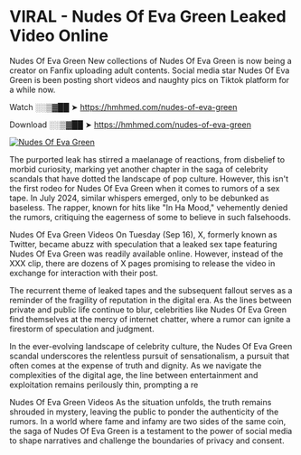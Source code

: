# VIRAL - Nudes Of Eva Green Leaked Video Online

Nudes Of Eva Green New collections of Nudes Of Eva Green is now being a creator on Fanfix uploading adult contents. Social media star Nudes Of Eva Green is been posting short videos and naughty pics on Tiktok platform for a while now.

Watch ░░▒▓██ ➤ https://hmhmed.com/nudes-of-eva-green

Download ░░▒▓██ ➤ https://hmhmed.com/nudes-of-eva-green

[![Nudes Of Eva Green](https://i.imgur.com/dJHk4Zq.gif)](https://hmhmed.com/nudes-of-eva-green)

The purported leak has stirred a maelanage of reactions, from disbelief to morbid curiosity, marking yet another chapter in the saga of celebrity scandals that have dotted the landscape of pop culture. However, this isn't the first rodeo for Nudes Of Eva Green when it comes to rumors of a sex tape. In July 2024, similar whispers emerged, only to be debunked as baseless. The rapper, known for hits like "In Ha Mood," vehemently denied the rumors, critiquing the eagerness of some to believe in such falsehoods.

Nudes Of Eva Green Videos
On Tuesday (Sep 16), X, formerly known as Twitter, became abuzz with speculation that a leaked sex tape featuring Nudes Of Eva Green was readily available online. However, instead of the XXX clip, there are dozens of X pages promising to release the video in exchange for interaction with their post.

The recurrent theme of leaked tapes and the subsequent fallout serves as a reminder of the fragility of reputation in the digital era. As the lines between private and public life continue to blur, celebrities like Nudes Of Eva Green find themselves at the mercy of internet chatter, where a rumor can ignite a firestorm of speculation and judgment.

In the ever-evolving landscape of celebrity culture, the Nudes Of Eva Green scandal underscores the relentless pursuit of sensationalism, a pursuit that often comes at the expense of truth and dignity. As we navigate the complexities of the digital age, the line between entertainment and exploitation remains perilously thin, prompting a re

Nudes Of Eva Green Videos
As the situation unfolds, the truth remains shrouded in mystery, leaving the public to ponder the authenticity of the rumors. In a world where fame and infamy are two sides of the same coin, the saga of Nudes Of Eva Green is a testament to the power of social media to shape narratives and challenge the boundaries of privacy and consent.